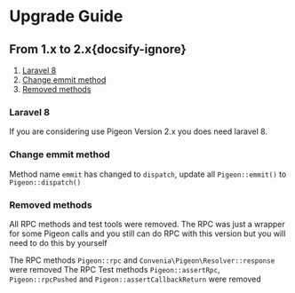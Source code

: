# Upgrade Guide
## From 1.x to 2.x{docsify-ignore}
 1. [Laravel 8](#laravel-8)
 2. [Change emmit method](#change-emmit-method)
 3. [Removed methods](#removed-methods)
 
### Laravel 8
If you are considering use Pigeon Version 2.x you does need laravel 8.

### Change emmit method
Method name `emmit` has changed to `dispatch`, update all `Pigeon::emmit()` to `Pigeon::dispatch()`
 

 ### Removed methods
All RPC methods and test tools were removed. The RPC was just a wrapper for some Pigeon calls and you still can do RPC with this version but you will need to do this by yourself

The RPC methods `Pigeon::rpc` and `Convenia\Pigeon\Resolver::response` were removed
The RPC Test methods `Pigeon::assertRpc`, `Pigeon::rpcPushed` and `Pigeon::assertCallbackReturn` were removed
